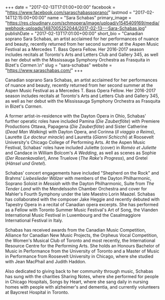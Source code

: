 +++
date = "2017-02-13T17:01:00+00:00"
facebook = "https://www.facebook.com/saraschabassoprano/"
lastmod = "2017-02-14T12:15:00+00:00"
name = "Sara Schabas"
primary_image = "https://res.cloudinary.com/schmopera/image/upload/v1545409169/media/webhook-uploads/1487005252044/2017-02-13---Sara-Schabas.jpg"
publishDate = "2017-02-13T17:01:00+00:00"
short_bio = "Canadian soprano Sara Schabas, an artist acclaimed for her performances of nuance and beauty, recently returned from her second summer at the Aspen Music Festival as a Mercedes T. Bass Opera Fellow. Her 2016-2017 season includes recitals at Toronto&#039;s Arts and Letters Club and Gallery 345, as well as her debut with the Mississauga Symphony Orchestra as Frasquita in Bizet&#039;s *Carmen*.\n"
slug = "sara-schabas"
website = "https://www.saraschabas.com/"
+++

Canadian soprano Sara Schabas, an artist acclaimed for her performances of nuance and beauty, recently returned from her second summer at the Aspen Music Festival as a Mercedes T. Bass Opera Fellow. Her 2016-2017 season includes recitals at Toronto's Arts and Letters Club and Gallery 345, as well as her debut with the Mississauga Symphony Orchestra as Frasquita in Bizet's *Carmen*.

A former artist-in-residence with the Dayton Opera in Ohio, Schabas' further operatic roles have included Pamina (*Die Zauberflöte*) with Premiere Productions Ottawa,  Papagena (*Die Zauberflöte*) and Sister Catherine (*Dead Man Walking*) with Dayton Opera, and Corinna (*Il viaggio a Reims*), Laurette (*Le docteur miracle*) and Lauretta (*Gianni Schicchi*) at Roosevelt University's Chicago College of Performing Arts. At the Aspen Music Festival, Schabas' roles have included Juliette (cover) in *Roméo et Juliette* and Candace in William Bolcom's *A Wedding*, as well as scenes as Sophie (*Der Rosenkavalier*), Anne Truelove (*The Rake's Progress*), and Gretel (*Hänsel und Gretel*).

Schabas’ concert engagements have included "Shepherd on the Rock" and Brahms' *Liebeslieder Wälzer* with members of the Dayton Philharmonic, Soprano Soloist in *Messiah* with the Dayton Philharmonic, Suite from *The Tender Land* with the Mendelssohn Chamber Orchestra and cover for Mahler's Fourth Symphony under the late Maestro Lorin Maazel. Schabas has collaborated with the composer Jake Heggie and recently debuted with Tapestry Opera in a recital of Canadian opera excerpts. She has performed as a Fellow with Toronto Summer Music Festival's Art of Song, the Vianden International Music Festival in Luxembourg and the Casalmaggiore International Festival in Italy.

Schabas has received awards from the Canadian Music Competition, Alliance for Canadian New Music Projects, the Orpheus Vocal Competition, the Women's Musical Club of Toronto and most recently, the International Resource Centre for the Performing Arts. She holds an Honours Bachelor of Music in Performance from the University of Toronto and a Master of Music in Performance from Roosevelt University in Chicago, where she studied with Jean MacPhail and Judith Haddon.

Also dedicated to giving back to her community through music, Schabas has sung with the charities Sharing Notes, where she performed for people in Chicago Hospitals, Songs by Heart, where she sang daily in nursing homes with people with alzheimer's and dementia, and currently volunteers at Baycrest Hospital in Toronto.
